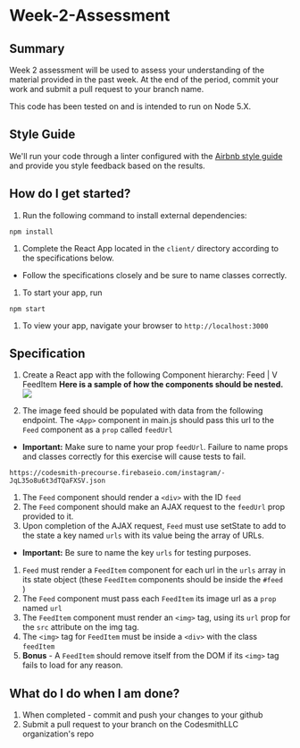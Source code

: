 # Week-2-Assessment

## Summary
Week 2 assessment will be used to assess your understanding of the material provided in the past week. At the end of the period, commit your work and submit a pull request to your branch name.

This code has been tested on and is intended to run on Node 5.X.

## Style Guide
We'll run your code through a linter configured with the [Airbnb style guide](https://github.com/airbnb/javascript) and provide you style feedback based on the results.

## How do I get started?
1. Run the following command to install external dependencies:
````
npm install
````
1. Complete the React App located in the `client/` directory according to the specifications below.
  - Follow the specifications closely and be sure to name classes correctly.
1. To start your app, run
````
npm start
````
1. To view your app, navigate your browser to `http://localhost:3000`

## Specification
1. Create a React app with the following Component hierarchy:
                  Feed
                    |
                    V
                  FeedItem
**Here is a sample of how the components should be nested.**
![](https://www.dropbox.com/s/lf38iqjec2nfjcs/instagram-feed_shrink.png?dl=1)

1. The image feed should be populated with data from the following endpoint. The `<App>` component in main.js should pass this url to the `Feed` component as a `prop` called `feedUrl`
  - **Important:** Make sure to name your prop `feedUrl`. Failure to name props and classes correctly for this exercise will cause tests to fail.
````
https://codesmith-precourse.firebaseio.com/instagram/-JqL35o8u6t3dTQaFXSV.json
````
1. The `Feed` component should render a `<div>` with the ID `feed`
1. The `Feed` component should make an AJAX request to the `feedUrl` prop provided to it.
1. Upon completion of the AJAX request, `Feed` must use setState to add to the state a key named `urls` with its value being the array of URLs.
  - **Important:** Be sure to name the key `urls` for testing purposes.
1.  `Feed` must render a `FeedItem` component for each url in the `urls` array in its state object (these `FeedItem` components should be inside the `#feed` <div>)
1. The `Feed` component must pass each `FeedItem` its image url as a `prop` named `url`
1. The `FeedItem` component must render an `<img>` tag, using its `url` prop for the `src` attribute on the img tag.
1. The `<img>` tag for `FeedItem` must be inside a `<div>` with the class `feedItem`
1. **Bonus** - A `FeedItem` should remove itself from the DOM if its `<img>` tag fails to load for any reason.


## What do I do when I am done?
1. When completed - commit and push your changes to your github
1. Submit a pull request to your branch on the CodesmithLLC organization's repo
